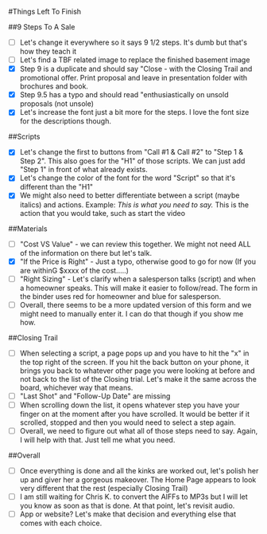 #Things Left To Finish


##9 Steps To A Sale
- [ ] Let's change it everywhere so it says 9 1/2 steps. It's dumb but that's how they teach it
- [ ] Let's find a TBF related image to replace the finished basement image
- [x] Step 9 is a duplicate and should say "Close - with the Closing Trail and promotional offer. Print proposal and leave in presentation folder with brochures and book.
- [x] Step 9.5 has a typo and should read "enthusiastically  on unsold proposals (not unsole)
- [x] Let's increase the font just a bit more for the steps. I love the font size for the descriptions though.

##Scripts
- [x] Let's change the first to buttons from "Call #1 & Call #2" to "Step 1 & Step 2". This also goes for the "H1" of those scripts. We can just add "Step 1" in front of what already exists.
- [x] Let's change the color of the font for the word "Script" so that it's different than the "H1"
- [x] We might also need to better differentiate between a script (maybe italics) and actions. Example: <i>This is what you need to say.</i> This is the action that you would take, such as start the video

##Materials
- [ ] "Cost VS Value" - we can review this together. We might not need ALL of the information on there but let's talk.
- [x] "If the Price is Right" - Just a typo, otherwise good to go for now (If you are withinG $xxxx of the cost.....)
- [ ] "Right Sizing" - Let's clarify when a salesperson talks (script) and when a homeowner speaks. This will make it easier to follow/read. The form in the binder uses red for homeowner and blue for salesperson.
- [ ] Overall, there seems to be a more updated version of this form and we might need to manually enter it. I can do that though if you show me how.

##Closing Trail
- [ ] When selecting a script, a page pops up and you have to hit the "x" in the top right of the screen. If you hit the back button on your phone, it brings you back to whatever other page you were looking at before and not back to the list of the Closing trial. Let's make it the same across the board, whichever way that means.
- [ ] "Last Shot" and "Follow-Up Date" are missing
- [ ]  When scrolling down the list, it opens whatever step you have your finger on at the moment after you have scrolled. It would be better if it scrolled, stopped and then you would need to select a step again. 
- [ ] Overall, we need to figure out what all of those steps need to say. Again, I will help with that. Just tell me what you need.

##Overall
- [ ] Once everything is done and all the kinks are worked out, let's polish her up and giver her a gorgeous makeover. The Home Page appears to look very different that the rest (especially Closing Trail) 
- [ ] I am still waiting for Chris K. to convert the AIFFs to MP3s but I will let you know as soon as that is done. At that point, let's revisit audio.
- [ ] App or website? Let's make that decision and everything else that comes with each choice.
